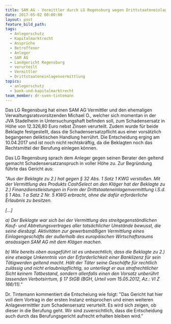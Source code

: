 ```yaml
---
title: SAM AG - Vermittler durch LG Regensburg wegen Drittstaateneinlagenvermittlung verurteilt
date: 2017-05-02 00:00:00
layout: post
feature_bild_path:
tags:
  - Anlegerschutz
  - Kapitalmarktrecht
  - Ansprüche
  - Betroffener
  - Anleger
  - SAM AG
  - Landgericht Regensburg
  - verurteilt
  - Vermittler
  - Drittstaateneinlagenvermittlung
topics:
  - anlegerschutz
  - bank-und-kapitalmarktrecht
team_member: dr-sven-tintemann
---
```



Das LG Regensburg hat einen SAM AG Vermittler und den ehemaligen Verwaltungsratsvorsitzenden Michael O., welcher sich momentan in der JVA Stadelheim in Untersuchungshaft befinden soll, zum Schadensersatz in H&ouml;he von 12.326,80 Euro nebst Zinsen verurteilt. Zudem wurde f&uuml;r beide Beklagte festgestellt, dass die Schadensersatzpflicht aus einer vors&auml;tzlich begangenen deliktischen Handlung herr&uuml;hrt. Die Entscheidung erging am 10.04.2017 und ist noch nicht rechtskr&auml;ftig, da die Beklagten noch das Rechtsmittel der Berufung einlegen k&ouml;nnen.

Das LG Regensburg sprach dem Anleger gegen seinen Berater den geltend gemacht Schadensersatzanspruch in voller H&ouml;he zu. Zur Begr&uuml;ndung f&uuml;hrte das Gericht aus:

*"Aus der Beklagte zu 2.) hat gegen &sect; 32 Abs. 1 Satz 1 KWG versto&szlig;en. Mit der Vermittlung des Produkts CashSelect an den Kl&auml;ger hat der Beklagte zu 2.) Finanzdienstleistungen in Form der Drittstaateneinlagenvermittlung i.S.d. &sect; 1 Abs. 1 a Satz 2 Nr. 5 KWG erbracht, ohne die daf&uuml;r erforderliche Erlaubnis zu besitzen.*

*[...]*

*a) Der Beklagte war sich bei der Vermittlung des streitgegenst&auml;ndlichen Kauf- und Abtretungsvertrages aller tats&auml;chlicher Umst&auml;nde bewusst, die seine diesbzgl. Aktivit&auml;ten zur gewerbsm&auml;&szlig;igen Vermittlung eines Einlagengesch&auml;fts der au&szlig;erhalb des europ&auml;ischen Wirtschaftsraums ans&auml;ssigen SAM AG mit dem Kl&auml;gen machen.*

*b) Wie bereits oben ausgef&uuml;hrt ist es unbeachtlich, dass die Beklagte zu 2.) eine etwaige Unkenntnis von der Erforderlichkeit einer Banklizenz f&uuml;r sein T&auml;tigwerden geltend macht. H&auml;lt der T&auml;ter seine Gesch&auml;fte f&uuml;r rechtlich zul&auml;ssig und nicht erlaubnispflichtig, so unterliegt er aus strafrechtlicher Sicht keinem Tatbestand, sondern allenfalls einen den Vorsatz unber&uuml;hrt lassenden Verbotsirrtum, &sect; 17 StGB (BGH, Urteil vom 15.05.2012, Az.: VI Z 166/11)."*

Dr. Tintemann kommentiert die Entscheiung wie folgt: "Das Gericht hat hier voll dem Vortrag in der ersten Instanz entsprochen und einen weiteren Anlagevermittler zum Schadensersatz verurteilt. Es wird sich zeigen, ob dieser in die Berufung geht. Wir sind zuversichtlich, dass die Entscheidung auch durch das Berufungsgericht aufrecht erhalten bleiben wird."